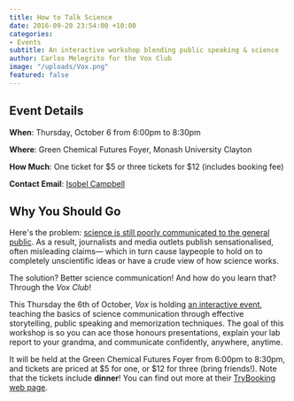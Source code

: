 ```yaml
---
title: How to Talk Science
date: 2016-09-20 23:54:00 +10:00
categories:
- Events
subtitle: An interactive workshop blending public speaking & science
author: Carlos Melegrito for the Vox Club
image: "/uploads/Vox.png"
featured: false
---
```


## Event Details

**When**: Thursday, October 6 from 6:00pm to 8:30pm

**Where**: Green Chemical Futures Foyer, Monash University Clayton

**How Much**: One ticket for $5 or three tickets for $12 (includes booking fee)

**Contact Email**: [Isobel Campbell](mailto:iccam1@student.monash.edu)

## Why You Should Go

Here's the problem: [science is still poorly communicated to the general public](http://www.vox.com/2016/7/14/12016710/science-challeges-research-funding-peer-review-process). As a result, journalists and media outlets publish sensationalised, often misleading claims— which in turn cause laypeople to hold on to completely unscientific ideas or have a crude view of how science works.

The solution? Better science communication! And how do you learn that? Through the _Vox Club_!

This Thursday the 6th of October, _Vox_ is holding [an interactive event](https://www.trybooking.com/Booking/BookingEventSummary.aspx?eid=228313), teaching the basics of science communication through effective storytelling, public speaking and memorization techniques. The goal of this workshop is so you can ace those honours presentations, explain your lab report to your grandma, and communicate confidently, anywhere, anytime.

It will be held at the Green Chemical Futures Foyer from 6:00pm to 8:30pm, and tickets are priced at $5 for one, or $12 for three (bring friends!). Note that the tickets include **dinner**! You can find out more at their [TryBooking web page](https://www.trybooking.com/Booking/BookingEventSummary.aspx?eid=228313).
